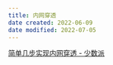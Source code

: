 ```yaml
---
title: 内网穿透
date created: 2022-06-09
date modified: 2022-07-05
---
```


[简单几步实现内网穿透 - 少数派](cubox://card?id=ff80808180d09c820180d7319f8107db)
